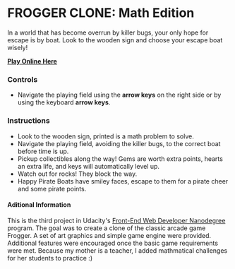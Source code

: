 FROGGER CLONE: Math Edition
===========================

In a world that has become overrun by killer bugs, your only hope for escape is by boat. Look to the wooden sign and choose your escape boat wisely!

**[Play Online Here](https://pajamaprogrammer.github.io/FEND-Frogger/)**

### Controls
- Navigate the playing field using the **arrow keys** on the right side or by using the keyboard **arrow keys**.

### Instructions

- Look to the wooden sign, printed is a math problem to solve.
- Navigate the playing field, avoiding the killer bugs, to the correct boat before time is up.
- Pickup collectibles along the way! Gems are worth extra points, hearts an extra life, and keys will automatically level up.
- Watch out for rocks! They block the way.
- Happy Pirate Boats have smiley faces, escape to them for a pirate cheer and some pirate points.


#### Aditional Information

This is the third project in Udacity's [Front-End Web Developer Nanodegree](https://www.udacity.com/course/front-end-web-developer-nanodegree--nd001) program. The goal was to create a clone of the classic arcade game Frogger. A set of art graphics and simple game engine were provided. Additional features were encouraged once the basic game requirements were met. Because my mother is a teacher, I added mathmatical challenges for her students to practice :)